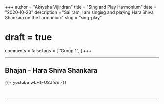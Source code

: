 +++
author = "Akaysha Vijindran"
title = "Sing and Play Harmonium"
date = "2020-10-23"
description = "Sai ram, I am singing and playing Hara Shiva Shankara on the harmonium"
slug = "sing-play"
# draft = true
comments = false
tags = [
    "Group 1",
]
+++

---

## Bhajan - Hara Shiva Shankara

{{< youtube wLH5-USJfcE >}}

<br>

---
